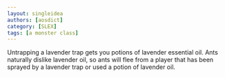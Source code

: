 ```yaml
---
layout: singleidea
authors: [aosdict]
category: [SLEX]
tags: [a monster class]
---
```

Untrapping a lavender trap gets you potions of lavender essential oil. Ants naturally dislike lavender oil, so ants will flee from a player that has been sprayed by a lavender trap or used a potion of lavender oil.
